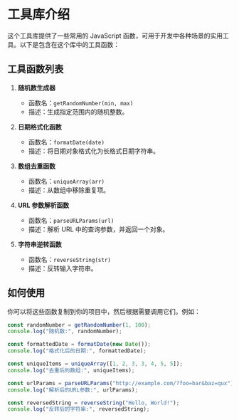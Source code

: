 # 工具库介绍

这个工具库提供了一些常用的 JavaScript 函数，可用于开发中各种场景的实用工具。以下是包含在这个库中的工具函数：

## 工具函数列表

1. **随机数生成器**
   - 函数名：`getRandomNumber(min, max)`
   - 描述：生成指定范围内的随机整数。

2. **日期格式化函数**
   - 函数名：`formatDate(date)`
   - 描述：将日期对象格式化为长格式日期字符串。

3. **数组去重函数**
   - 函数名：`uniqueArray(arr)`
   - 描述：从数组中移除重复项。

4. **URL 参数解析函数**
   - 函数名：`parseURLParams(url)`
   - 描述：解析 URL 中的查询参数，并返回一个对象。

5. **字符串逆转函数**
   - 函数名：`reverseString(str)`
   - 描述：反转输入字符串。

## 如何使用

你可以将这些函数复制到你的项目中，然后根据需要调用它们。例如：

```javascript
const randomNumber = getRandomNumber(1, 100);
console.log("随机数:", randomNumber);

const formattedDate = formatDate(new Date());
console.log("格式化后的日期:", formattedDate);

const uniqueItems = uniqueArray([1, 2, 3, 3, 4, 5, 5]);
console.log("去重后的数组:", uniqueItems);

const urlParams = parseURLParams("http://example.com/?foo=bar&baz=qux");
console.log("解析后的URL参数:", urlParams);

const reversedString = reverseString("Hello, World!");
console.log("反转后的字符串:", reversedString);
